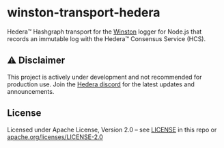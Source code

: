 # winston-transport-hedera
Hedera™ Hashgraph transport for the [Winston] logger for Node.js that 
records an immutable log with the Hedera™ Consensus Service (HCS).

[Winston]: https://github.com/winstonjs/winston

## ⚠️ Disclaimer

This project is actively under development and not recommended for production use. 
Join the [Hedera discord](https://hedera.com/discord) for the latest updates and announcements.

## License

Licensed under Apache License,
Version 2.0 – see [LICENSE](LICENSE) in this repo
or [apache.org/licenses/LICENSE-2.0](http://www.apache.org/licenses/LICENSE-2.0)
